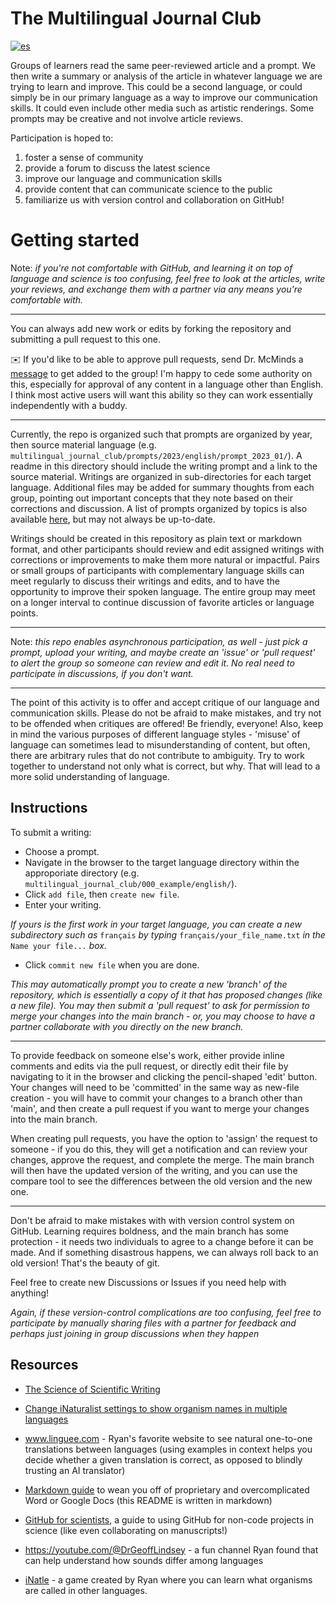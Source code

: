 # The Multilingual Journal Club
[![es](https://img.shields.io/badge/lang-es-red.svg)](https://github.com/McMinds-Lab/multilingual_journal_club/blob/main/README.es.md)

Groups of learners read the same peer-reviewed article and a prompt. We then write a summary or analysis of the article in whatever language we are trying to learn and improve. This could be a second language, or could simply be in our primary language as a way to improve our communication skills. It could even include other media such as artistic renderings. Some prompts may be creative and not involve article reviews.

Participation is hoped to:
1. foster a sense of community
2. provide a forum to discuss the latest science
3. improve our language and communication skills
4. provide content that can communicate science to the public
5. familiarize us with version control and collaboration on GitHub!

# Getting started

Note: *if you're not comfortable with GitHub, and learning it on top of language and science is too confusing, feel free to look at the articles, write your reviews, and exchange them with a partner via any means you're comfortable with.*

---

You can always add new work or edits by forking the repository and submitting a pull request to this one.

:envelope: If you'd like to be able to approve pull requests, send Dr. McMinds a [message](mailto:r.mcminds@thecnidaegritty.org) to get added to the group! I'm happy to cede some authority on this, especially for approval of any content in a language other than English. I think most active users will want this ability so they can work essentially independently with a buddy.

---

Currently, the repo is organized such that prompts are organized by year, then source material language (e.g. `multilingual_journal_club/prompts/2023/english/prompt_2023_01/`). A readme in this directory should include the writing prompt and a link to the source material. Writings are organized in sub-directories for each target language. Additional files may be added for summary thoughts from each group, pointing out important concepts that they note based on their corrections and discussion. A list of prompts organized by topics is also available [here](https://github.com/McMinds-Lab/multilingual_journal_club/blob/main/topics.md), but may not always be up-to-date.

Writings should be created in this repository as plain text or markdown format, and other participants should review and edit assigned writings with corrections or improvements to make them more natural or impactful. Pairs or small groups of participants with complementary language skills can meet regularly to discuss their writings and edits, and to have the opportunity to improve their spoken language. The entire group may meet on a longer interval to continue discussion of favorite articles or language points.

---

Note: *this repo enables asynchronous participation, as well - just pick a prompt, upload your writing, and maybe create an 'issue' or 'pull request' to alert the group so someone can review and edit it. No real need to participate in discussions, if you don't want.*

---

The point of this activity is to offer and accept critique of our language and communication skills. Please do not be afraid to make mistakes, and try not to be offended when critiques are offered! Be friendly, everyone! Also, keep in mind the various purposes of different language styles - 'misuse' of language can sometimes lead to misunderstanding of content, but often, there are arbitrary rules that do not contribute to ambiguity. Try to work together to understand not only what is correct, but why. That will lead to a more solid understanding of language.

## Instructions

To submit a writing: 
- Choose a prompt.
- Navigate in the browser to the target language directory within the approporiate directory (e.g. `multilingual_journal_club/000_example/english/`).
- Click `add file`, then `create new file`.
- Enter your writing.

*If yours is the first work in your target language, you can create a new subdirectory such as* `français` *by typing* `français/your_file_name.txt` *in the* `Name your file...` *box.*

- Click `commit new file` when you are done.

*This may automatically prompt you to create a new 'branch' of the repository, which is essentially a copy of it that has proposed changes (like a new file). You may then submit a 'pull request' to ask for permission to merge your changes into the main branch - or, you may choose to have a partner collaborate with you directly on the new branch.*

---

To provide feedback on someone else's work, either provide inline comments and edits via the pull request, or directly edit their file by navigating to it in the browser and clicking the pencil-shaped 'edit' button. Your changes will need to be 'committed' in the same way as new-file creation - you will have to commit your changes to a branch other than 'main', and then create a pull request if you want to merge your changes into the main branch.

When creating pull requests, you have the option to 'assign' the request to someone - if you do this, they will get a notification and can review your changes, approve the request, and complete the merge. The main branch will then have the updated version of the writing, and you can use the compare tool to see the differences between the old version and the new one.

---

Don't be afraid to make mistakes with with version control system on GitHub. Learning requires boldness, and the main branch has some protection - it needs two individuals to agree to a change before it can be made. And if something disastrous happens, we can always roll back to an old version! That's the beauty of git.

Feel free to create new Discussions or Issues if you need help with anything!

*Again, if these version-control complications are too confusing, feel free to participate by manually sharing files with a partner for feedback and perhaps just joining in group discussions when they happen*

## Resources
- [The Science of Scientific Writing](https://www.americanscientist.org/blog/the-long-view/the-science-of-scientific-writing)

- [Change iNaturalist settings to show organism names in multiple languages](https://forum.inaturalist.org/t/you-can-now-choose-up-to-three-common-name-lexicons-to-view-at-once/)

- www.linguee.com - Ryan's favorite website to see natural one-to-one translations between languages (using examples in context helps you decide whether a given translation is correct, as opposed to blindly trusting an AI translator)

- [Markdown guide](https://www.markdownguide.org/basic-syntax/) to wean you off of proprietary and overcomplicated Word or Google Docs (this README is written in markdown)

- [GitHub for scientists](https://osf.io/preprints/metaarxiv/x3p2q/), a guide to using GitHub for non-code projects in science (like even collaborating on manuscripts!)

- https://youtube.com/@DrGeoffLindsey - a fun channel Ryan found that can help understand how sounds differ among languages
  
- [iNatle](https://thecnidaegritty.org/iNatle/) - a game created by Ryan where you can learn what organisms are called in other languages.
